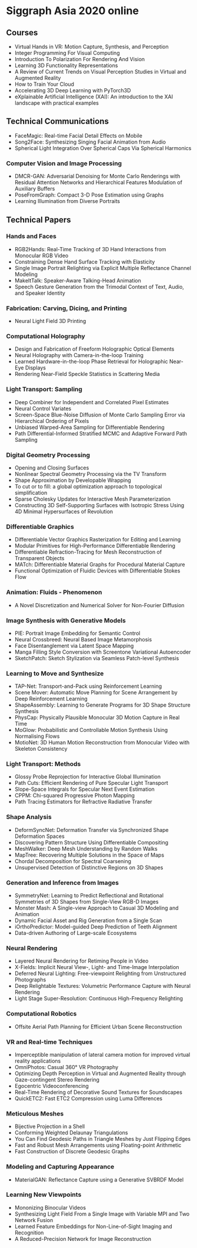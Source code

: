 # Siggraph Asia 2020 online

## Courses

* Virtual Hands in VR: Motion Capture, Synthesis, and Perception
* Integer Programming For Visual Computing
* Introduction To Polarization For Rendering And Vision
* Learning 3D Functionality Representations
* A Review of Current Trends on Visual Perception Studies in Virtual and Augmented Reality
* How to Train Your Cloud
* Accelerating 3D Deep Learning with PyTorch3D
* eXplainable Artificial Intelligence (XAI): An introduction to the XAI landscape with practical examples

## Technical Communications

* FaceMagic: Real-time Facial Detail Effects on Mobile
* Song2Face: Synthesizing Singing Facial Animation from Audio
* Spherical Light Integration Over Spherical Caps Via Spherical Harmonics

### Computer Vision and Image Processing

* DMCR-GAN: Adversarial Denoising for Monte Carlo Renderings with Residual Attention Networks and Hierarchical Features Modulation of Auxiliary Buffers
* PoseFromGraph: Compact 3-D Pose Estimation using Graphs
* Learning Illumination from Diverse Portraits

## Technical Papers

### Hands and Faces

* RGB2Hands: Real-Time Tracking of 3D Hand Interactions from Monocular RGB Video
* Constraining Dense Hand Surface Tracking with Elasticity
* Single Image Portrait Relighting via Explicit Multiple Reflectance Channel Modeling
* MakeItTalk: Speaker-Aware Talking-Head Animation
* Speech Gesture Generation from the Trimodal Context of Text, Audio, and Speaker Identity

### Fabrication: Carving, Dicing, and Printing

* Neural Light Field 3D Printing

### Computational Holography

* Design and Fabrication of Freeform Holographic Optical Elements
* Neural Holography with Camera-in-the-loop Training
* Learned Hardware-in-the-loop Phase Retrieval for Holographic Near-Eye Displays
* Rendering Near-Field Speckle Statistics in Scattering Media

### Light Transport: Sampling 

* Deep Combiner for Independent and Correlated Pixel Estimates
* Neural Control Variates
* Screen-Space Blue-Noise Diffusion of Monte Carlo Sampling Error via Hierarchical Ordering of Pixels 
* Unbiased Warped-Area Sampling for Differentiable Rendering
* Path Differential-Informed Stratified MCMC and Adaptive Forward Path Sampling
 
### Digital Geometry Processing

* Opening and Closing Surfaces
* Nonlinear Spectral Geometry Processing via the TV Transform
* Shape Approximation by Developable Wrapping
* To cut or to fill: a global optimization approach to topological simplification
* Sparse Cholesky Updates for Interactive Mesh Parameterization
* Constructing 3D Self-Supporting Surfaces with Isotropic Stress Using 4D Minimal Hypersurfaces of Revolution 

### Differentiable Graphics

* Differentiable Vector Graphics Rasterization for Editing and Learning
* Modular Primitives for High-Performance Differentiable Rendering
* Differentiable Refraction-Tracing for Mesh Reconstruction of Transparent Objects
* MATch: Differentiable Material Graphs for Procedural Material Capture
* Functional Optimization of Fluidic Devices with Differentiable Stokes Flow

### Animation: Fluids - Phenomenon

* A Novel Discretization and Numerical Solver for Non-Fourier Diffusion

### Image Synthesis with Generative Models

* PIE: Portrait Image Embedding for Semantic Control
* Neural Crossbreed: Neural Based Image Metamorphosis
* Face Disentanglement via Latent Space Mapping
* Manga Filling Style Conversion with Screentone Variational Autoencoder
* SketchPatch: Sketch Stylization via Seamless Patch-level Synthesis

### Learning to Move and Synthesize

* TAP-Net: Transport-and-Pack using Reinforcement Learning
* Scene Mover: Automatic Move Planning for Scene Arrangement by Deep Reinforcement Learning
* ShapeAssembly: Learning to Generate Programs for 3D Shape Structure Synthesis
* PhysCap: Physically Plausible Monocular 3D Motion Capture in Real Time
* MoGlow: Probabilistic and Controllable Motion Synthesis Using Normalising Flows
* MotioNet: 3D Human Motion Reconstruction from Monocular Video with Skeleton Consistency

### Light Transport: Methods

* Glossy Probe Reprojection for Interactive Global Illumination
* Path Cuts: Efficient Rendering of Pure Specular Light Transport
* Slope-Space Integrals for Specular Next Event Estimation
* CPPM: Chi-squared Progressive Photon Mapping
* Path Tracing Estimators for Refractive Radiative Transfer

### Shape Analysis

* DeformSyncNet: Deformation Transfer via Synchronized Shape Deformation Spaces
* Discovering Pattern Structure Using Differentiable Compositing
* MeshWalker: Deep Mesh Understanding by Random Walks
* MapTree: Recovering Multiple Solutions in the Space of Maps
* Chordal Decomposition for Spectral Coarsening
* Unsupervised Detection of Distinctive Regions on 3D Shapes

### Generation and Inference from Images

* SymmetryNet: Learning to Predict Reflectional and Rotational Symmetries of 3D Shapes from Single-View RGB-D Images
* Monster Mash: A Single-view Approach to Casual 3D Modeling and Animation
* Dynamic Facial Asset and Rig Generation from a Single Scan
* iOrthoPredictor: Model-guided Deep Prediction of Teeth Alignment
* Data-driven Authoring of Large-scale Ecosystems

### Neural Rendering

* Layered Neural Rendering for Retiming People in Video
* X-Fields: Implicit Neural View-, Light- and Time-Image Interpolation
* Deferred Neural Lighting: Free-viewpoint Relighting from Unstructured Photographs
* Deep Relightable Textures: Volumetric Performance Capture with Neural Rendering
* Light Stage Super-Resolution: Continuous High-Frequency Relighting
 
### Computational Robotics

* Offsite Aerial Path Planning for Efficient Urban Scene Reconstruction 

### VR and Real-time Techniques

* Imperceptible manipulation of lateral camera motion for improved virtual reality applications
* OmniPhotos: Casual 360° VR Photography
* Optimizing Depth Perception in Virtual and Augmented Reality through Gaze-contingent Stereo Rendering
* Egocentric Videoconferencing
* Real-Time Rendering of Decorative Sound Textures for Soundscapes
* QuickETC2: Fast ETC2 Compression using Luma Differences

### Meticulous Meshes

* Bijective Projection in a Shell
* Conforming Weighted Delaunay Triangulations
* You Can Find Geodesic Paths in Triangle Meshes by Just Flipping Edges
* Fast and Robust Mesh Arrangements using Floating-point Arithmetic
* Fast Construction of Discrete Geodesic Graphs

### Modeling and Capturing Appearance

* MaterialGAN: Reflectance Capture using a Generative SVBRDF Model

### Learning New Viewpoints

* Mononizing Binocular Videos
* Synthesizing Light Field From a Single Image with Variable MPI and Two Network Fusion
* Learned Feature Embeddings for Non-Line-of-Sight Imaging and Recognition
* A Reduced-Precision Network for Image Reconstruction

